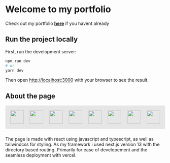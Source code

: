 # Welcome to my portfolio

Check out my portfolio **[here]("https://www.espelund.app/")** if you havent already

## Run the project locally

First, run the development server:

```bash
npm run dev
# or
yarn dev
```
Then open [http://localhost:3000](http://localhost:3000) with your browser to see the result.

## About the page
<div class="container">
<img src="https://cdn.jsdelivr.net/gh/devicons/devicon/icons/javascript/javascript-original.svg" width="42">

<img  src="https://cdn.jsdelivr.net/gh/devicons/devicon/icons/typescript/typescript-original.svg" width="42"/>

<img src="https://cdn.jsdelivr.net/gh/devicons/devicon/icons/html5/html5-original.svg" width="42">

<img  src="https://cdn.jsdelivr.net/gh/devicons/devicon/icons/css3/css3-original.svg" width="42"/>

<img  src="https://cdn.jsdelivr.net/gh/devicons/devicon/icons/tailwindcss/tailwindcss-plain.svg" width="42"/>

<img  src="https://cdn.jsdelivr.net/gh/devicons/devicon/icons/react/react-original.svg" width="42"/>


<img  src="https://cdn.jsdelivr.net/gh/devicons/devicon/icons/nextjs/nextjs-original.svg" width="42"/>

<img src="https://cdn.jsdelivr.net/gh/devicons/devicon/icons/vscode/vscode-original.svg" width="42"/>
</div>

###

The page is made with react using javascript and typescript, as well as tailwindcss for styling. As my framework i used next.js version 13 with the directory based routing. Primarily for ease of developement and the seamless deployment with vercel. 




<style>
.container{
    display: flex;
    background-color: rgba(230,230,230);
    border-radius: 0.2rem;
    padding: 1rem;
    justify-content: space-between;
}
</style>